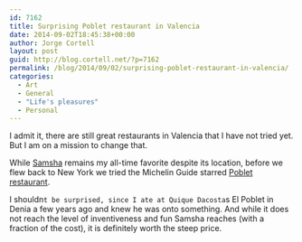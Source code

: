 ```yaml
---
id: 7162
title: Surprising Poblet restaurant in Valencia
date: 2014-09-02T18:45:38+00:00
author: Jorge Cortell
layout: post
guid: http://blog.cortell.net/?p=7162
permalink: /blog/2014/09/02/surprising-poblet-restaurant-in-valencia/
categories:
  - Art
  - General
  - "Life's pleasures"
  - Personal
---
```

I admit it, there are still great restaurants in Valencia that I have not tried yet. But I am on a mission to change that. 

While <a href="http://www.samsha.es/" title="http://www.samsha.es/" target="_blank">Samsha</a> remains my all-time favorite despite its location, before we flew back to New York we tried the Michelin Guide starred <a href="http://www.elpobletrestaurante.com/" title="http://www.elpobletrestaurante.com/" target="_blank">Poblet restaurant</a>.

I shouldn`t be surprised, since I ate at Quique Dacosta`s El Poblet in Denia a few years ago and knew he was onto something. And while it does not reach the level of inventiveness and fun Samsha reaches (with a fraction of the cost), it is definitely worth the steep price.